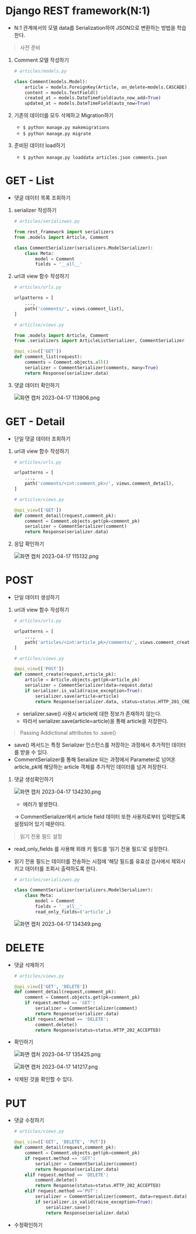 # Django REST framework(N:1)

- N:1 관계에서의 모델 data를 Serialization하여 JSON으로 변환하는 방법을 학습한다.

> 사전 준비
> 
1. Comment 모델 작성하기
    
    ```python
    # articles/models.py
    
    class Comment(models.Model):
        article = models.ForeignKey(Article, on_delete=models.CASCADE)
        content = models.TextField()
        created_at = models.DateTimeField(auto_now_add=True)
        updated_at = models.DateTimeField(auto_now=True)
    ```
    
2. 기존의 데이터를 모두 삭제하고 Migration하기
    - `$ python manage.py makemigrations`
    - `$ python manage.py migrate`
    
3. 준비된 데이터 load하기
    - `$ python manage.py loaddata articles.json comments.json`
    

# GET - List

- 댓글 데이터 목록 조회하기
1. serializer 작성하기
    
    ```python
    # articles/serializwes.py
    
    from rest_framework import serializers
    from .models import Article, Comment
    
    class CommentSerializer(serializers.ModelSerializer):
        class Meta:
            model = Comment
            fields = '__all__'
    ```
    
2. url과 view 함수 작성하기
    
    ```python
    # articles/urls.py
    
    urlpatterns = [
        ...,
        path('comments/', views.comment_list),
    ]
    ```
    
    ```python
    # articlse/views.py
    
    from .models import Article, Comment
    from .serializers import ArticleListSerializer, CommentSerializer
    
    @api_view(['GET'])
    def comment_list(request):
        comments = Comment.objects.all()
        serializer = CommentSerializer(comments, many=True)
        return Response(serializer.data)
    ```
    
3. 댓글 데이터 확인하기
    
    ![화면 캡처 2023-04-17 113906.png](https://s3-us-west-2.amazonaws.com/secure.notion-static.com/74f20284-5b5c-430d-a64c-ef5c5737067b/%ED%99%94%EB%A9%B4_%EC%BA%A1%EC%B2%98_2023-04-17_113906.png)
    

# GET - Detail

- 단일 댓글 데이터 조회하기
1. url과 view 함수 작성하기
    
    ```python
    # articles/urls.py
    
    urlpatterns = [
        ...,
        path('comments/<int:comment_pk>/', views.comment_detail),
    ]
    ```
    
    ```python
    # articlse/views.py
    
    @api_view(['GET'])
    def comment_detail(request,comment_pk):
        comment = Comment.objects.get(pk=comment_pk)
        serializer = CommentSerializer(comment)
        return Response(serializer.data)
    ```
    
2. 응답 확인하기
    
    ![화면 캡처 2023-04-17 115132.png](https://s3-us-west-2.amazonaws.com/secure.notion-static.com/e75527e4-cbe3-47a3-a9d9-a8b62c68334e/%ED%99%94%EB%A9%B4_%EC%BA%A1%EC%B2%98_2023-04-17_115132.png)
    

# POST

- 단일 데이터 생성하기
1. url과 view 함수 작성하기
    
    ```python
    # articles/urls.py
    
    urlpatterns = [
        ...,
        path('articles/<int:article_pk>/comments/', views.comment_create),
    ]
    ```
    
    ```python
    # articles/views.py
    
    @api_view(['POST'])
    def comment_create(request,article_pk):
        article = Article.objects.get(pk=article_pk)
        serializer = CommentSerializer(data=request.data)
        if serializer.is_valid(raise_exception=True):
            serializer.save(article=article)
            return Response(serializer.data, status=status.HTTP_201_CREATED)
    ```
    
    - serializer.save() 사용시 article에 대한 정보가 존재하지 않는다.
    - 따라서 serializer.save(article=article)을 통해 article을 저장한다.
    

> Passing Addictional attributes to .save()
> 
- save() 메서드는 특정 Serializer 인스턴스를 저장하는 과정에서 추가적인 데이터를 받을 수 있다.
- CommentSerializer를 통해 Serailize 되는 과정에서 Parameter로 넘어온 article_pk에 해당하는 article 객체를 추가적인 데이터를 넘겨 저장한다.

1. 댓글 생성확인하기
    
    ![화면 캡처 2023-04-17 134230.png](https://s3-us-west-2.amazonaws.com/secure.notion-static.com/4ce2a47f-879d-4157-adb5-31c2248135c0/%ED%99%94%EB%A9%B4_%EC%BA%A1%EC%B2%98_2023-04-17_134230.png)
    
    - 에러가 발생한다.
    
    → CommentSerializer에서 article field 데이터 또한 사용자로부터 입력받도록 설정되어 있기 때문이다.
    

> 읽기 전용 필드 설정
> 
- read_only_fields 를 사용해 외래 키 필드를 ‘읽기 전용 필드’로 설정한다.
- 읽기 전용 필드는 데이터를 전송하는 시점에 ‘해당 필드를 유효성 검사에서 제외시키고 데이터를 조회시 출력하도록 한다.
    
    ```python
    # articles/serializwes.py
    
    class CommentSerializer(serializers.ModelSerializer):
        class Meta:
            model = Comment
            fields = '__all__'
            read_only_fields=('article',)
    ```
    
    ![화면 캡처 2023-04-17 134349.png](https://s3-us-west-2.amazonaws.com/secure.notion-static.com/6dd895cd-6e7c-4c15-a975-d5f01a8a56e6/%ED%99%94%EB%A9%B4_%EC%BA%A1%EC%B2%98_2023-04-17_134349.png)
    

# DELETE

- 댓글 삭제하기
    
    ```python
    # articles/views.py
    
    @api_view(['GET', 'DELETE'])
    def comment_detail(request,comment_pk):
        comment = Comment.objects.get(pk=comment_pk)
        if request.method == 'GET':
            serializer = CommentSerializer(comment)
            return Response(serializer.data)
        elif request.method == 'DELETE':
            comment.delete()
            return Response(status=status.HTTP_202_ACCEPTED)
    ```
    
- 확인하기
    
    ![화면 캡처 2023-04-17 135425.png](https://s3-us-west-2.amazonaws.com/secure.notion-static.com/b7941d7b-94e3-4375-858c-877e14562f00/%ED%99%94%EB%A9%B4_%EC%BA%A1%EC%B2%98_2023-04-17_135425.png)
    
    ![화면 캡처 2023-04-17 141217.png](https://s3-us-west-2.amazonaws.com/secure.notion-static.com/cd436e9c-f931-48c0-ac01-6bf2f9ee1d4f/%ED%99%94%EB%A9%B4_%EC%BA%A1%EC%B2%98_2023-04-17_141217.png)
    
- 삭제된 것을 확인할 수 있다.

# PUT

- 댓글 수정하기
    
    ```python
    # articles/views.py
    
    @api_view(['GET', 'DELETE', 'PUT'])
    def comment_detail(request,comment_pk):
        comment = Comment.objects.get(pk=comment_pk)
        if request.method == 'GET':
            serializer = CommentSerializer(comment)
            return Response(serializer.data)
        elif request.method == 'DELETE':
            comment.delete()
            return Response(status=status.HTTP_202_ACCEPTED)
        elif request.method =='PUT':
            serializer = CommentSerializer(comment, data=request.data)
            if serializer.is_valid(raise_exception=True):
                serializer.save()
                return Response(serializer.data)
    ```
    

- 수정확인하기